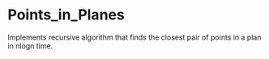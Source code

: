 Points_in_Planes
================
Implements recursive algorithm that finds the closest pair of points in a plan in nlogn time. 
